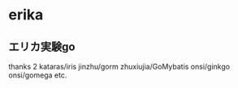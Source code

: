 # erika
## エリカ実験go

thanks 2
kataras/iris
jinzhu/gorm
zhuxiujia/GoMybatis
onsi/ginkgo
onsi/gomega
etc.
